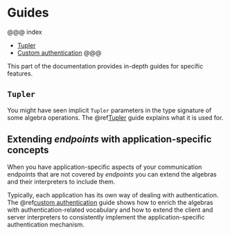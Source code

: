 # Guides

@@@ index
* [Tupler](guides/tupler.md)
* [Custom authentication](guides/custom-authentication.md)
@@@

This part of the documentation provides in-depth guides for specific features.

## `Tupler`

You might have seen implicit `Tupler` parameters in the type signature
of some algebra operations. The @ref[Tupler](guides/tupler.md) guide explains
what it is used for.

## Extending *endpoints* with application-specific concepts

When you have application-specific aspects of your communication endpoints
that are not covered by *endpoints* you can extend the algebras and their
interpreters to include them.

Typically, each application has its own way of dealing with authentication.
The @ref[custom authentication](guides/custom-authentication.md) guide shows how
to enrich the algebras with authentication-related vocabulary and how to
extend the client and server interpreters to consistently implement the
application-specific authentication mechanism.
